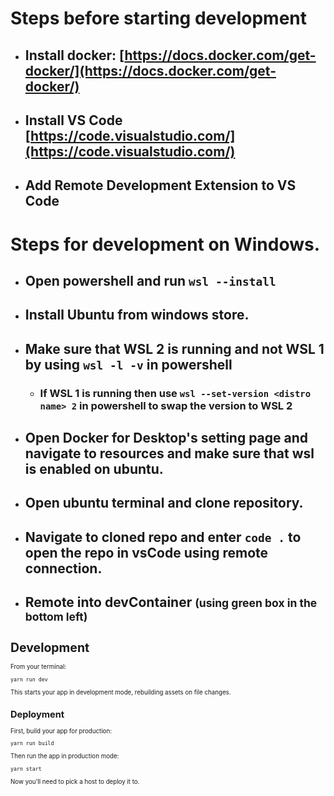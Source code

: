 # Steps before starting development

- ## Install docker: [https://docs.docker.com/get-docker/](https://docs.docker.com/get-docker/)

- ## Install VS Code [https://code.visualstudio.com/](https://code.visualstudio.com/)

- ## Add Remote Development Extension to VS Code

# Steps for development on Windows.

- ## Open powershell and run `wsl --install`

- ## Install Ubuntu from windows store.

- ## Make sure that WSL 2 is running and not WSL 1 by using `wsl -l -v` in powershell

  - ### If WSL 1 is running then use `wsl --set-version <distro name> 2` in powershell to swap the version to WSL 2

- ## Open Docker for Desktop's setting page and navigate to resources and make sure that wsl is enabled on ubuntu.

- ## Open ubuntu terminal and clone repository.

- ## Navigate to cloned repo and enter `code .` to open the repo in vsCode using remote connection.

- ## Remote into devContainer <small>(using green box in the bottom left)<small>

# Development

From your terminal:

```sh
yarn run dev
```

This starts your app in development mode, rebuilding assets on file changes.

## Deployment

First, build your app for production:

```sh
yarn run build
```

Then run the app in production mode:

```sh
yarn start
```

Now you'll need to pick a host to deploy it to.

